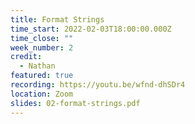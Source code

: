 ```yaml
---
title: Format Strings
time_start: 2022-02-03T18:00:00.000Z
time_close: ""
week_number: 2
credit:
  - Nathan
featured: true
recording: https://youtu.be/wfnd-dhSDr4
location: Zoom
slides: 02-format-strings.pdf
---
```

